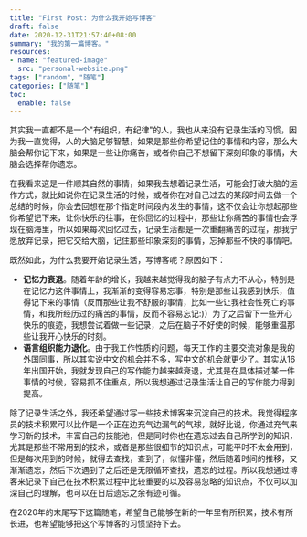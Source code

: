 ```yaml
---
title: "First Post: 为什么我开始写博客"
draft: false
date: 2020-12-31T21:57:40+08:00
summary: "我的第一篇博客。"
resources:
- name: "featured-image"
  src: "personal-website.png"
tags: ["random", "随笔"]
categories: ["随笔"]
toc:
  enable: false
---
```


其实我一直都不是一个"有组织，有纪律"的人，我也从来没有记录生活的习惯，因为我一直觉得，人的大脑足够智慧，如果是那些你希望记住的事情和内容，那么大脑会帮你记下来，如果是一些让你痛苦，或者你自己不想留下深刻印象的事情，大脑会选择帮你遗忘。 

在我看来这是一件顺其自然的事情，如果我去想着记录生活，可能会打破大脑的运作方式，就比如说你在记录生活的时候，或者你在对自己过去的某段时间去做一个总结的时候，你会去回想在那个指定时间段内发生的事情，这不仅会让你想起那些你希望记下来，让你快乐的往事，在你回忆的过程中，那些让你痛苦的事情也会浮现在脑海里，所以如果每次回忆过去，记录生活都是一次重翻痛苦的过程，那我宁愿放弃记录，把它交给大脑，记住那些印象深刻的事情，忘掉那些不快的事情吧。    

既然如此，为什么我要开始记录生活，写博客呢？原因如下：
- **记忆力衰退**。随着年龄的增长，我越来越觉得我的脑子有点力不从心，特别是在记忆力这件事情上，我渐渐的变得容易忘事，特别是那些让我感到快乐，值得记下来的事情（反而那些让我不舒服的事情，比如一些让我社会性死亡的事情，和我所经历过的痛苦的事情，反而不容易忘记:)）为了之后留下一些开心快乐的痕迹，我想尝试着做一些记录，之后在脑子不好使的时候，能够重温那些让我开心快乐的时刻。
- **语言组织能力退化**。由于我工作性质的问题，每天工作的主要交流对象是我的外国同事，所以其实说中文的机会并不多，写中文的机会就更少了。其实从16年出国开始，我就发现自己的写作能力越来越衰退，尤其是在具体描述某一件事情的时候，容易抓不住重点，所以我想通过记录生活让自己的写作能力得到提高。

除了记录生活之外，我还希望通过写一些技术博客来沉淀自己的技术。我觉得程序员的技术积累可以比作是一个正在边充气边漏气的气球，就好比说，你通过充气来学习新的技术，丰富自己的技能池，但是同时你也在遗忘过去自己所学到的知识，尤其是那些不常用到的技术，或者是那些很细节的知识点，可能平时不太会用到，但是每次用到的时候，就得去查找，查到了，似懂非懂，然后随着时间的推移，又渐渐遗忘，然后下次遇到了之后还是无限循环查找，遗忘的过程。所以我想通过博客来记录下自己在技术积累过程中比较重要的以及容易忽略的知识点，不仅可以加深自己的理解，也可以在日后遗忘之余有迹可循。  

在2020年的末尾写下这篇随笔，希望自己能够在新的一年里有所积累，技术有所长进，也希望能够把这个写博客的习惯坚持下去。